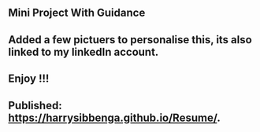## Mini Project With Guidance

## Added a few pictuers to personalise this, its also linked to my linkedIn account.

## Enjoy !!!

## Published: https://harrysibbenga.github.io/Resume/.